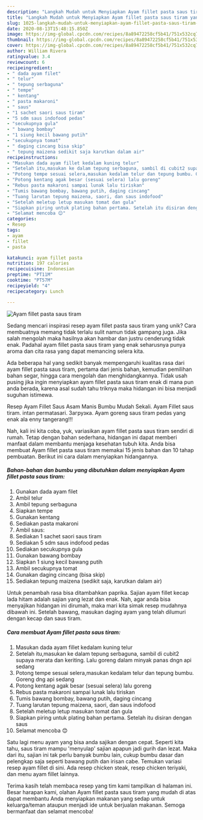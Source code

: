 ```yaml
---
description: "Langkah Mudah untuk Menyiapkan Ayam fillet pasta saus tiram yang Lezat Sekali"
title: "Langkah Mudah untuk Menyiapkan Ayam fillet pasta saus tiram yang Lezat Sekali"
slug: 1025-langkah-mudah-untuk-menyiapkan-ayam-fillet-pasta-saus-tiram-yang-lezat-sekali
date: 2020-08-13T15:48:15.850Z
image: https://img-global.cpcdn.com/recipes/8a89472258cf5b41/751x532cq70/ayam-fillet-pasta-saus-tiram-foto-resep-utama.jpg
thumbnail: https://img-global.cpcdn.com/recipes/8a89472258cf5b41/751x532cq70/ayam-fillet-pasta-saus-tiram-foto-resep-utama.jpg
cover: https://img-global.cpcdn.com/recipes/8a89472258cf5b41/751x532cq70/ayam-fillet-pasta-saus-tiram-foto-resep-utama.jpg
author: William Rivera
ratingvalue: 3.4
reviewcount: 6
recipeingredient:
- " dada ayam filet"
- " telur"
- " tepung serbaguna"
- " tempe"
- " kentang"
- " pasta makaroni"
- " saus"
- "1 sachet saori saus tiram"
- "5 sdm saus indofood pedas"
- "secukupnya gula"
- " bawang bombay"
- "1 siung kecil bawang putih"
- "secukupnya tomat"
- " daging cincang bisa skip"
- " tepung maizena sedikit saja karutkan dalam air"
recipeinstructions:
- "Masukan dada ayam fillet kedalam kuning telur"
- "Setelah itu,masukan ke dalam tepung serbaguna, sambil di cubit2 supaya merata dan keriting. Lalu goreng dalam minyak panas dngn api sedang"
- "Potong tempe sesuai selera,masukan kedalam telur dan tepung bumbu. Goreng dng api sedang"
- "Potong kentang agak besar (sesuai selera) lalu goreng"
- "Rebus pasta makaroni sampai lunak lalu tiriskan"
- "Tumis bawang bombay, bawang putih, daging cincang"
- "Tuang larutan tepung maizena, saori, dan saus indofood"
- "Setelah meletup letup masukan tomat dan gula"
- "Siapkan piring untuk plating bahan pertama. Setelah itu disiran dengan saus"
- "Selamat mencoba 😊"
categories:
- Resep
tags:
- ayam
- fillet
- pasta

katakunci: ayam fillet pasta 
nutrition: 197 calories
recipecuisine: Indonesian
preptime: "PT11M"
cooktime: "PT57M"
recipeyield: "4"
recipecategory: Lunch

---
```



![Ayam fillet pasta saus tiram](https://img-global.cpcdn.com/recipes/8a89472258cf5b41/751x532cq70/ayam-fillet-pasta-saus-tiram-foto-resep-utama.jpg)

Sedang mencari inspirasi resep ayam fillet pasta saus tiram yang unik? Cara membuatnya memang tidak terlalu sulit namun tidak gampang juga. Jika salah mengolah maka hasilnya akan hambar dan justru cenderung tidak enak. Padahal ayam fillet pasta saus tiram yang enak seharusnya punya aroma dan cita rasa yang dapat memancing selera kita.

Ada beberapa hal yang sedikit banyak mempengaruhi kualitas rasa dari ayam fillet pasta saus tiram, pertama dari jenis bahan, kemudian pemilihan bahan segar, hingga cara mengolah dan menghidangkannya. Tidak usah pusing jika ingin menyiapkan ayam fillet pasta saus tiram enak di mana pun anda berada, karena asal sudah tahu triknya maka hidangan ini bisa menjadi suguhan istimewa.

Resep Ayam Fillet Saus Asam Manis Bumbu Mudah Sekali. Ayam Fillet saus tiram. intan permatasari. Загрузка. Ayam goreng saus tiram pedas yang enak ala enny tangerang!!!


Nah, kali ini kita coba, yuk, variasikan ayam fillet pasta saus tiram sendiri di rumah. Tetap dengan bahan sederhana, hidangan ini dapat memberi manfaat dalam membantu menjaga kesehatan tubuh kita. Anda bisa membuat Ayam fillet pasta saus tiram memakai 15 jenis bahan dan 10 tahap pembuatan. Berikut ini cara dalam menyiapkan hidangannya.

<!--inarticleads1-->

##### Bahan-bahan dan bumbu yang dibutuhkan dalam menyiapkan Ayam fillet pasta saus tiram:

1. Gunakan  dada ayam filet
1. Ambil  telur
1. Ambil  tepung serbaguna
1. Siapkan  tempe
1. Gunakan  kentang
1. Sediakan  pasta makaroni
1. Ambil  saus:
1. Sediakan 1 sachet saori saus tiram
1. Sediakan 5 sdm saus indofood pedas
1. Sediakan secukupnya gula
1. Gunakan  bawang bombay
1. Siapkan 1 siung kecil bawang putih
1. Ambil secukupnya tomat
1. Gunakan  daging cincang (bisa skip)
1. Sediakan  tepung maizena (sedikit saja, karutkan dalam air)


Untuk penambah rasa bisa ditambahkan paprika. Sajian ayam fillet kecap lada hitam adalah sajian yang lezat dan enak. Nah, agar anda bisa menyajikan hidangan ini dirumah, maka mari kita simak resep mudahnya dibawah ini. Setelah bawang, masukan daging ayam yang telah dilumuri dengan kecap dan saus tiram. 

<!--inarticleads2-->

##### Cara membuat Ayam fillet pasta saus tiram:

1. Masukan dada ayam fillet kedalam kuning telur
1. Setelah itu,masukan ke dalam tepung serbaguna, sambil di cubit2 supaya merata dan keriting. Lalu goreng dalam minyak panas dngn api sedang
1. Potong tempe sesuai selera,masukan kedalam telur dan tepung bumbu. Goreng dng api sedang
1. Potong kentang agak besar (sesuai selera) lalu goreng
1. Rebus pasta makaroni sampai lunak lalu tiriskan
1. Tumis bawang bombay, bawang putih, daging cincang
1. Tuang larutan tepung maizena, saori, dan saus indofood
1. Setelah meletup letup masukan tomat dan gula
1. Siapkan piring untuk plating bahan pertama. Setelah itu disiran dengan saus
1. Selamat mencoba 😊


Satu lagi menu ayam yang bisa anda sajikan dengan cepat. Seperti kita tahu, saus tiram mampu &#39;menyulap&#39; sajian apapun jadi gurih dan lezat. Maka dari itu, sajian ini tak perlu banyak bumbu lain, cukup bumbu dasar dan pelengkap saja seperti bawang putih dan irisan cabe. Temukan variasi resep ayam fillet di sini. Ada resep chicken steak, resep chicken teriyaki, dan menu ayam fillet lainnya. 

Terima kasih telah membaca resep yang tim kami tampilkan di halaman ini. Besar harapan kami, olahan Ayam fillet pasta saus tiram yang mudah di atas dapat membantu Anda menyiapkan makanan yang sedap untuk keluarga/teman ataupun menjadi ide untuk berjualan makanan. Semoga bermanfaat dan selamat mencoba!
